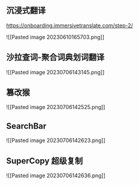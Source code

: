 

```toc
```


## 沉浸式翻译

https://onboarding.immersivetranslate.com/step-2/

![[Pasted image 20230610165703.png]]

## 沙拉查词-聚合词典划词翻译

![[Pasted image 20230706143145.png]]

## 篡改猴

![[Pasted image 20230706142525.png]]


## SearchBar

![[Pasted image 20230706142623.png]]

## SuperCopy 超级复制

![[Pasted image 20230706142636.png]]